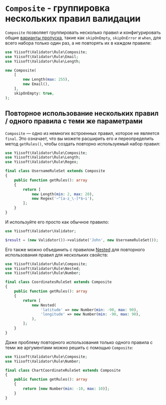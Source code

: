 # `Composite` - группировка нескольких правил валидации

`Composite` позволяет группировать несколько правил и конфигурировать общие
[варианты пропуска](conditional-validation.md), такие как `skipOnEmpty`,
`skipOnError` и `when`, для всего набора только один раз, а не повторять их
в каждом правиле:

```php
use Yiisoft\Validator\Rule\Composite;
use Yiisoft\Validator\Rule\Email;
use Yiisoft\Validator\Rule\Length;

new Composite(
    [
        new Length(max: 255),
        new Email(),
    ],
    skipOnEmpty: true,
);
```

## Повторное использование нескольких правил / одного правила с теми же параметрами

`Composite` — одно из немногих встроенных правил, которое не является
`final`. Это означает, что вы можете расширить его и переопределить метод
`getRules()`, чтобы создать повторно используемый набор правил:

```php
use Yiisoft\Validator\Rule\Composite;
use Yiisoft\Validator\Rule\Length;
use Yiisoft\Validator\Rule\Regex;

final class UsernameRuleSet extends Composite
{
    public function getRules(): array
    {
        return [
            new Length(min: 2, max: 20),
            new Regex('~^[a-z_\-]*$~i'),
        ];
    }
}
```

И используйте его просто как обычное правило:

```php
use Yiisoft\Validator\Validator;

$result = (new Validator())->validate('John', new UsernameRuleSet());
```

Его также можно объединить с правилом [Nested](built-in-rules-nested.md) для
повторного использования правил для нескольких свойств:

```php
use Yiisoft\Validator\Rule\Composite;
use Yiisoft\Validator\Rule\Nested;
use Yiisoft\Validator\Rule\Number;

final class CoordinatesRuleSet extends Composite
{
    public function getRules(): array
    {
        return [
            new Nested(
                'latitude' => new Number(min: -90, max: 90),
                'longitude' => new Number(min: -90, max: 90),
            ),
        ];
    }
}
```

Даже проблему повторного использования только одного правила с теми же
аргументами можно решить с помощью `Composite`:

```php
use Yiisoft\Validator\Rule\Composite;
use Yiisoft\Validator\Rule\Number;

final class ChartCoordinateRuleSet extends Composite
{
    public function getRules(): array
    {
        return [new Number(min: -10, max: 10)];
    }
}
```
